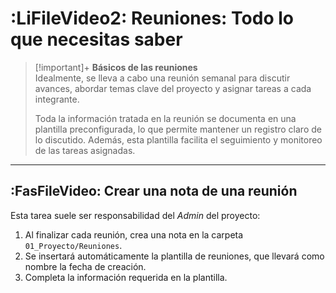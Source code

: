 # :LiFileVideo2: Reuniones: **Todo lo que necesitas saber**

> [!important]+ **Básicos de las reuniones**  
> Idealmente, se lleva a cabo una reunión semanal para discutir avances, abordar temas clave del proyecto y asignar tareas a cada integrante.
> 
> Toda la información tratada en la reunión se documenta en una plantilla preconfigurada, lo que permite mantener un registro claro de lo discutido. Además, esta plantilla facilita el seguimiento y monitoreo de las tareas asignadas.

---
## :FasFileVideo: Crear una nota de una reunión

Esta tarea suele ser responsabilidad del _Admin_ del proyecto:

1. Al finalizar cada reunión, crea una nota en la carpeta `01_Proyecto/Reuniones`.
2. Se insertará automáticamente la plantilla de reuniones, que llevará como nombre la fecha de creación.
3. Completa la información requerida en la plantilla.
